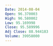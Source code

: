 ```yaml
---
Date: 2014-08-04
Open: 96.370003
High: 96.580002
Low: 95.169998
Close: 95.589996
Adj Close: 88.944183
Volume: 39958000
---
```

